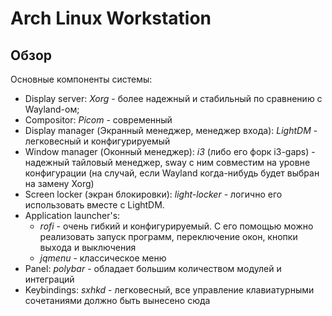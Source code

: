 # Arch Linux Workstation

## Обзор

Основные компоненты системы:

- Display server: _Xorg_ - более надежный и стабильный по сравнению с Wayland-ом;
- Compositor: _Picom_ - современный
- Display manager (Экранный менеджер, менеджер входа): _LightDM_ - легковесный и конфигурируемый
- Window manager (Оконный менеджер): _i3_ (либо его форк i3-gaps) - надежный тайловый менеджер, sway с ним совместим на
  уровне конфигурации (на случай, если Wayland когда-нибудь будет выбран на замену Xorg)
- Screen locker (экран блокировки): _light-locker_ - логично его использовать вместе с LightDM.
- Application launcher's:
  - _rofi_ - очень гибкий и конфигурируемый. С его помощью можно реализовать запуск программ, переключение окон, кнопки
    выхода и выключения
  - _jqmenu_ - классическое меню
- Panel: _polybar_ - обладает большим количеством модулей и интеграций
- Keybindings: _sxhkd_ - легковесный, все управление клавиатурными сочетаниями должно быть вынесено сюда
